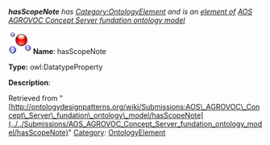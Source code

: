 ___hasScopeNote__ has [Category:OntologyElement](../../Category/OntologyElement "Category:OntologyElement") and is an [element of](../../Property/ElementOf "Property:ElementOf") [AOS AGROVOC Concept Server fundation ontology model](../../Submissions/AOS_AGROVOC_Concept_Server_fundation_ontology_model "Submissions:AOS AGROVOC Concept Server fundation ontology model")_


  




[![DatatypeProperty](../../images/thumb/a/a5/DatatypeProperty.gif/45px-DatatypeProperty.gif)](../../Image/DatatypeProperty.gif "DatatypeProperty")
__Name__: hasScopeNote 


__Type:__ owl:DatatypeProperty 


__Description__: 





Retrieved from "[http://ontologydesignpatterns.org/wiki/Submissions:AOS\_AGROVOC\_Concept\_Server\_fundation\_ontology\_model/hasScopeNote](../../Submissions/AOS_AGROVOC_Concept_Server_fundation_ontology_model/hasScopeNote)"
 [Category](http://ontologydesignpatterns.org/wiki/Special:Categories "Special:Categories"): [OntologyElement](../../Category/OntologyElement "Category:OntologyElement")